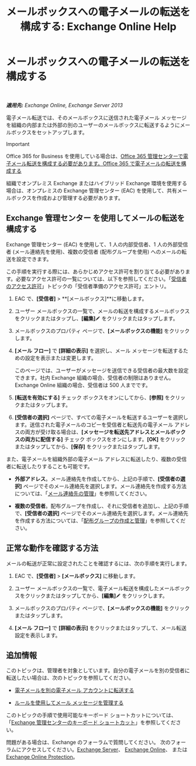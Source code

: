﻿---
title: 'メールボックスへの電子メールの転送を構成する: Exchange Online Help'
TOCTitle: メールボックスへの電子メールの転送を構成する
ms:assetid: c7a7afaf-577e-49d6-8cee-bb4c4a5d570b
ms:mtpsurl: https://technet.microsoft.com/ja-jp/library/Dd351134(v=EXCHG.150)
ms:contentKeyID: 50555870
ms.date: 05/22/2018
mtps_version: v=EXCHG.150
ms.translationtype: HT
---

# メールボックスへの電子メールの転送を構成する

 

_**適用先:** Exchange Online, Exchange Server 2013_

電子メール転送では、そのメールボックスに送信された電子メール メッセージを組織の内部または外部の別のユーザーのメールボックスに転送するようにメールボックスをセットアップします。


> [!IMPORTANT]
> Office 365 for Business を使用している場合は、<A href="https://go.microsoft.com/fwlink/p/?linkid=834774">Office 365 管理センターで電子メール転送を構成する必要があります。Office 365 で電子メールの転送を構成する</A>



組織でオンプレミス Exchange またはハイブリッド Exchange 環境を使用する場合は、オンプレミスの Exchange 管理センター (EAC) を使用して、共有メールボックスを作成および管理する必要があります。

## Exchange 管理センター を使用してメールの転送を構成する

Exchange 管理センター (EAC) を使用して、1 人の内部受信者、1 人の外部受信者 (メール連絡先を使用)、複数の受信者 (配布グループを使用) へのメールの転送を設定できます。

この手順を実行する際には、あらかじめアクセス許可を割り当てる必要があります。必要なアクセス許可の一覧については、以下を参照してください。「[受信者のアクセス許可](recipients-permissions-exchange-2013-help.md)」トピックの「受信者準備のアクセス許可」エントリ。

1.  EAC で、**\[受信者\]** \> **\[メールボックス\]**に移動します。

2.  ユーザー メールボックスの一覧で、メールの転送を構成するメールボックスをクリックまたはタップし、**\[編集\]**![編集アイコン](images/Bb124582.6f53ccb2-1f13-4c02-bea0-30690e6ea71d(EXCHG.150).gif "編集アイコン") をクリックまたはタップします。

3.  メールボックスのプロパティ ページで、**\[メールボックスの機能\]** をクリックします。

4.  **\[メール フロー\]** で **\[詳細の表示\]** を選択し、メール メッセージを転送するための設定を表示または変更します。
    
    このページでは、ユーザーがメッセージを送信できる受信者の最大数を設定できます。社内 Exchange 組織の場合、受信者の制限はありません。Exchange Online 組織の場合、受信者は 500 人までです。

5.  **\[転送を有効にする\]** チェック ボックスをオンにしてから、**\[参照\]** をクリックまたはタップします。

6.  **\[受信者の選択\]** ページで、すべての電子メールを転送するユーザーを選択します。送信された電子メールのコピーを受信者と転送先の電子メール アドレスの両方が受け取る場合は、**\[メッセージを転送先アドレスとメールボックスの両方に配信する\]** チェック ボックスをオンにします。**\[OK\]** をクリックまたはタップしてから、**\[保存\]** をクリックまたはタップします。

また、電子メールを組織外部の電子メール アドレスに転送したり、複数の受信者に転送したりすることも可能です。

  - **外部アドレス**。メール連絡先を作成してから、上記の手順で、**\[受信者の選択\]** ページでそのメール連絡先を選択します。メール連絡先を作成する方法については、「[メール連絡先の管理](manage-mail-contacts-exchange-2013-help.md)」を参照してください。

  - **複数の受信者**。配布グループを作成し、それに受信者を追加し、上記の手順で、**\[受信者の選択\]** ページでそのメール連絡先を選択します。メール連絡先を作成する方法については、「[配布グループの作成と管理](create-and-manage-distribution-groups-exchange-2013-help.md)」を参照してください。

## 正常な動作を確認する方法

メールの転送が正常に設定されたことを確認するには、次の手順を実行します。

1.  EAC で、**\[受信者\]** \> **\[メールボックス\]** に移動します。

2.  ユーザー メールボックスの一覧で、電子メール転送を構成したメールボックスをクリックまたはタップしてから、**\[編集\]**![編集アイコン](images/Bb124582.6f53ccb2-1f13-4c02-bea0-30690e6ea71d(EXCHG.150).gif "編集アイコン") をクリックします。

3.  メールボックスのプロパティ ページで、**\[メールボックスの機能\]** をクリックまたはタップします。

4.  **\[メール フロー\]** で **\[詳細の表示\]** をクリックまたはタップして、メール転送設定を表示します。

## 追加情報

このトピックは、管理者を対象としています。自分の電子メールを別の受信者に転送したい場合は、次のトピックを参照してください。

  - [電子メールを別の電子メール アカウントに転送する](https://go.microsoft.com/fwlink/p/?linkid=510866)

  - [ルールを使用してメール メッセージを管理する](https://go.microsoft.com/fwlink/p/?linkid=510869)

このトピックの手順で使用可能なキーボード ショートカットについては、「[Exchange 管理センターのキーボード ショートカット](keyboard-shortcuts-in-the-exchange-admin-center-exchange-online-protection-help.md)」を参照してください。

問題がある場合は、Exchange のフォーラムで質問してください。 次のフォーラムにアクセスしてください。[Exchange Server](https://go.microsoft.com/fwlink/p/?linkid=60612)、 [Exchange Online](https://go.microsoft.com/fwlink/p/?linkid=267542)、 または [Exchange Online Protection](https://go.microsoft.com/fwlink/p/?linkid=285351)。

